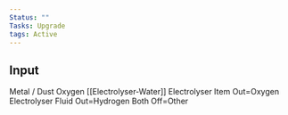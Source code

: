 ```yaml
---
Status: ""
Tasks: Upgrade
tags: Active
---
```

## Input
Metal / Dust
Oxygen [[Electrolyser-Water]]
Electrolyser Item Out=Oxygen
Electrolyser Fluid Out=Hydrogen
Both Off=Other